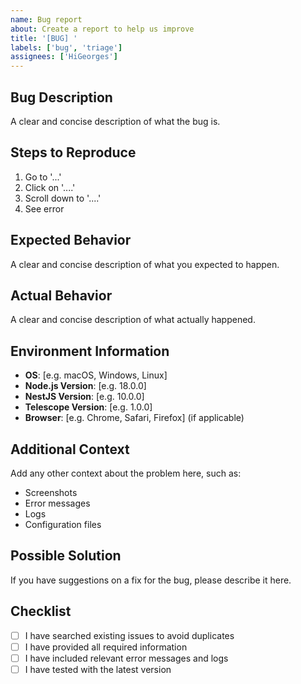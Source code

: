 ```yaml
---
name: Bug report
about: Create a report to help us improve
title: '[BUG] '
labels: ['bug', 'triage']
assignees: ['HiGeorges']
---
```


## Bug Description
A clear and concise description of what the bug is.

## Steps to Reproduce
1. Go to '...'
2. Click on '....'
3. Scroll down to '....'
4. See error

## Expected Behavior
A clear and concise description of what you expected to happen.

## Actual Behavior
A clear and concise description of what actually happened.

## Environment Information
- **OS**: [e.g. macOS, Windows, Linux]
- **Node.js Version**: [e.g. 18.0.0]
- **NestJS Version**: [e.g. 10.0.0]
- **Telescope Version**: [e.g. 1.0.0]
- **Browser**: [e.g. Chrome, Safari, Firefox] (if applicable)

## Additional Context
Add any other context about the problem here, such as:
- Screenshots
- Error messages
- Logs
- Configuration files

## Possible Solution
If you have suggestions on a fix for the bug, please describe it here.

## Checklist
- [ ] I have searched existing issues to avoid duplicates
- [ ] I have provided all required information
- [ ] I have included relevant error messages and logs
- [ ] I have tested with the latest version 